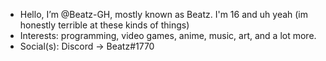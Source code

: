 - Hello, I’m @Beatz-GH, mostly known as Beatz. I'm 16 and uh yeah (im honestly terrible at these kinds of things)
- Interests: programming, video games, anime, music, art, and a lot more.
- Social(s): Discord -> Beatz#1770

<!---
Beatz-GH/Beatz-GH is a ✨ special ✨ repository because its `README.md` (this file) appears on your GitHub profile.
You can click the Preview link to take a look at your changes.
--->
